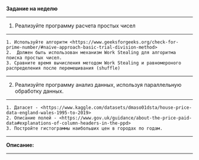 **Задание на неделю** 
***
1. Реализуйте программу расчета простых чисел
***
    1. Используйте алгоритм <https://www.geeksforgeeks.org/check-for-prime-number/#naive-approach-basic-trial-division-method>
    2.  Должен быть использован механизм Work Stealing для алгоритма поиска простых чисел.
    3. Сравните время вычисления методом Work Stealing и равномероного распределения после перемешивания (shuffle)
***
2. Реализуйте программу анализ данных, используя параллельную обработку данных.
***
    1. Датасет - <https://www.kaggle.com/datasets/dmaso01dsta/house-price-data-england-wales-1995-to-2019>
    2. Описание полей - <https://www.gov.uk/guidance/about-the-price-paid-data#explanations-of-column-headers-in-the-ppd>
    3. Постройте гистограммы наибольших цен в городах по годам.
***
**Описание:**
***
